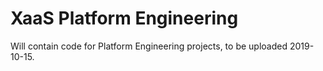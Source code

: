 # XaaS Platform Engineering

Will contain code for Platform Engineering projects, to be uploaded 2019-10-15.
